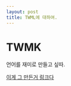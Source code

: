 ```yaml
---
layout: post
title: TWML에 대하여.
---
```


# TWMK

언어를 재미로 만들고 싶따.

[이게 그 만든거 링크다](https://faraway6834.github.io/unbeauty/privateNote/Alkali/Forbidden/Personal/TWaMLang)
